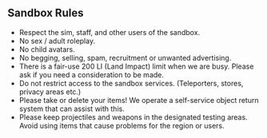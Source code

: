 ## Sandbox Rules
- Respect the sim, staff, and other users of the sandbox.
- No sex / adult roleplay.
- No child avatars.
- No begging, selling, spam, recruitment or unwanted advertising.
- There is a fair-use 200 LI (Land Impact) limit when we are busy. Please ask if you need a consideration to be made.
- Do not restrict access to the sandbox services. (Teleporters, stores, privacy areas etc.)
- Please take or delete your items! We operate a self-service object return system that can assist with this.
- Please keep projectiles and weapons in the designated testing areas. Avoid using items that cause problems for the region or users.
